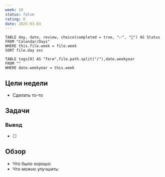 ```yaml
---
week: 10
status: false
rating: 0
date: 2025-03-03
---
```


```dataview
TABLE day, date, review, choice(completed = true, "✅", "🔄") AS Status
FROM "Calendar/Days" 
WHERE this.file.week = file.week
SORT file.day asc
```

```dataview
TABLE tags[0] AS "Теги",file.path.split("/"),date.weekyear
FROM "" 
WHERE date.weekyear = this.week
```


## Цели недели

- Сделать то-то

## Задачи

### Вывод

- [ ]


## Обзор

- Что было хорошо:
- Что можно улучшить: